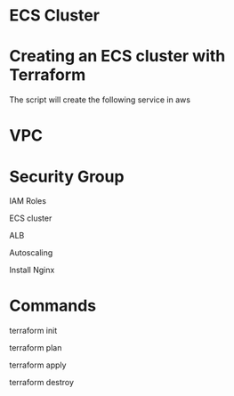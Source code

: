 # ECS Cluster

# Creating an ECS cluster with Terraform

The script will create the following service in aws

 # VPC

 # Security Group

IAM Roles

ECS cluster

ALB 

Autoscaling

Install Nginx


# Commands 

terraform init

terraform plan

terraform apply

terraform destroy

